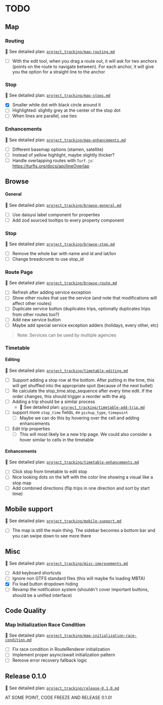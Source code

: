 # TODO

## Map

### Routing
📁 See detailed plan: [`project_tracking/map-routing.md`](project_tracking/map-routing.md)

- [ ] With the edit tool, when you drag a route out, it will ask for two anchors (points on the route to navigate between). For each anchor, it will give you the option for a straight line to the anchor

### Stop
📁 See detailed plan: [`project_tracking/map-stops.md`](project_tracking/map-stops.md)

- [x] Smaller white dot with black circle around it
- [ ] Highlighted: slightly grey at the center of the stop dot
- [ ] When lines are parallel, use ties

### Enhancements
📁 See detailed plan: [`project_tracking/map-enhancements.md`](project_tracking/map-enhancements.md)

- [ ] Different basemap options (stamen, satellite)
- [ ] Instead of yellow highlight, maybe slightly thicker?
- [ ] Handle overlapping routes with `Turf.js`: https://turfjs.org/docs/api/lineOverlap

## Browse

#### General
📁 See detailed plan: [`project_tracking/browse-general.md`](project_tracking/browse-general.md)

- [ ] Use daisyui label component for properties
- [ ] Add zod sourced tooltips to every property component

### Stop
📁 See detailed plan: [`project_tracking/browse-stop.md`](project_tracking/browse-stop.md)

- [ ] Remove the whole bar with name and id and lat/lon
- [ ] Change breadcrumb to use stop_id

### Route Page
📁 See detailed plan: [`project_tracking/browse-route.md`](project_tracking/browse-route.md)

- [ ] Refresh after adding service exception
- [ ] Show other routes that use the service (and note that modifications will affect other routes)
- [ ] Duplicate service button (duplicates trips, optionally duplicates trips from other routes too?)
- [ ] Add new service button
- [ ] Maybe add special service exception adders (holidays, every other, etc)

> Note: Services can be used by multiple agencies

### Timetable

#### Editing
📁 See detailed plan: [`project_tracking/timetable-editing.md`](project_tracking/timetable-editing.md)

- [ ] Support adding a stop row at the bottom. After putting in the time, this will get shuffled into the appropriate spot (because of the next bullet)
- [ ] Re calculate the stop_time.stop_sequence after every time edit. If the order changes, this should trigger a reorder with the alg
- [ ] Adding a trip should be a similar process
  - 📁 See detailed plan: [`project_tracking/timetable-add-trip.md`](project_tracking/timetable-add-trip.md)
- [ ] support more `stop_time` fields, ex `pickup_type`, `timepoint`
  - [ ] Maybe we can do this by hovering over the cell and adding enhancements
- [ ] Edit trip properties
  - [ ] This will most likely be a new trip page. We could also consider a hover similar to cells in the timetable

#### Enhancements
📁 See detailed plan: [`project_tracking/timetable-enhancements.md`](project_tracking/timetable-enhancements.md)

- [ ] Click stop from timetable to edit stop
- [ ] Nice looking dots on the left with the color line showing a visual like a stop map
- [ ] Add combined directions (flip trips in one direction and sort by start time)

## Mobile support
📁 See detailed plan: [`project_tracking/mobile-support.md`](project_tracking/mobile-support.md)

- [ ] The map is still the main thing. The sidebar becomes a bottom bar and you can swipe down to see more there

## Misc
📁 See detailed plan: [`project_tracking/misc-improvements.md`](project_tracking/misc-improvements.md)

- [ ] Add keyboard shortcuts
- [ ] Ignore non GTFS standard files (this will maybe fix loading MBTA)
- [x] Fix load button dropdown hiding
- [ ] Revamp the notification system (shouldn't cover important buttons, should be a unified interface)

## Code Quality

### Map Initialization Race Condition
📁 See detailed plan: [`project_tracking/map-initialization-race-condition.md`](project_tracking/map-initialization-race-condition.md)

- [ ] Fix race condition in RouteRenderer initialization
- [ ] Implement proper async/await initialization pattern
- [ ] Remove error recovery fallback logic

## Release 0.1.0
📁 See detailed plan: [`project_tracking/release-0.1.0.md`](project_tracking/release-0.1.0.md)

AT SOME POINT, CODE FREEZE AND RELEASE 0.1.0!
